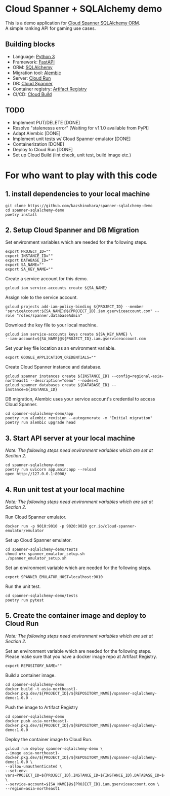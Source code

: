 # Cloud Spanner + SQLAlchemy demo 
This is a demo application for [Cloud Spanner SQLAlchemy ORM](https://github.com/googleapis/python-spanner-sqlalchemy).  
A simple ranking API for gaming use cases.

## Building blocks
* Language: [Python 3](https://docs.python.org/3/)
* Framework: [FastAPI](https://fastapi.tiangolo.com/)
* ORM: [SQLAlchemy](https://www.sqlalchemy.org/)
* Migration tool: [Alembic](https://alembic.sqlalchemy.org/en/latest/)
* Server: [Cloud Run](https://cloud.google.com/run/)
* DB: [Cloud Spanner](https://cloud.google.com/spanner/)
* Container registry: [Artifact Registry](https://cloud.google.com/artifact-registry/)
* CI/CD: [Cloud Build](https://cloud.google.com/build/) 


## TODO
- Implement PUT/DELETE [DONE]
- Resolve "stalenesss error" [Waiting for v1.1.0 available from PyPI]
- Adapt Alembic [DONE]
- Implement unit tests w/ Cloud Spanner emulator [DONE]
- Containerization [DONE]
- Deploy to Cloud Run [DONE]
- Set up Cloud Build (lint check, unit test, build image etc.)


# For who want to play with this code
## 1. install dependencies to your local machine
```shell
git clone https://github.com/kazshinohara/spanner-sqlalchemy-demo
cd spanner-sqlalchemy-demo
poetry install
```

## 2. Setup Cloud Spanner and DB Migration
Set environment variables which are needed for the following steps.
```shell
export PROJECT_ID=""
export INSTANCE_ID=""
export DATABASE_ID=""
export SA_NAME=""
export SA_KEY_NAME=""
```

Create a service account for this demo.
```shell
gcloud iam service-accounts create ${SA_NAME}
```

Assign role to the service account. 
```shell
gcloud projects add-iam-policy-binding ${PROJECT_ID} --member "serviceAccount:${SA_NAME}@${PROJECT_ID}.iam.gserviceaccount.com" --role "roles/spanner.databaseAdmin"
```

Download the key file to your local machine.
```shell
gcloud iam service-accounts keys create ${SA_KEY_NAME} \
--iam-account=${SA_NAME}@${PROJECT_ID}.iam.gserviceaccount.com
```

Set your key file location as an environment variable.
```shell
export GOOGLE_APPLICATION_CREDENTIALS=""
```

Create Cloud Spanner instance and database.
```shell
gcloud spanner instances create ${INSTANCE_ID} --config=regional-asia-northeast1 --description="demo" --nodes=1
gcloud spanner databases create ${DATABASE_ID} --instance=${INSTANCE_ID}
```

DB migration, Alembic uses your service account's credential to access Cloud Spanner.
```shell
cd spanner-sqlalchemy-demo/app
poetry run alembic revision --autogenerate -m "Initial migration"
poetry run alembic upgrade head
```

## 3. Start API server at your local machine
*Note: The following steps need environment variables which are set at Section 2.*

```shell
cd spanner-sqlalchemy-demo
poetry run uvicorn app.main:app --reload
open http://127.0.0.1:8000/
```

## 4. Run unit test at your local machine
*Note: The following steps need environment variables which are set at Section 2.*

Run Cloud Spanner emulator.
```shell
docker run -p 9010:9010 -p 9020:9020 gcr.io/cloud-spanner-emulator/emulator
```

Set up Cloud Spanner emulator.
```shell
cd spanner-sqlalchemy-demo/tests
chmod u+x spanner_emulator_setup.sh
./spanner_emulator_setup.sh
```

Set an environment variable which are needed for the following steps.
```shell
export SPANNER_EMULATOR_HOST=localhost:9010
```

Run the unit test.
```shell
cd spanner-sqlalchemy-demo/tests
poetry run pytest
```

## 5. Create the container image and deploy to Cloud Run
*Note: The following steps need environment variables which are set at Section 2.*

Set an environment variable which are needed for the following steps.  
Please make sure that you have a docker image repo at Artifact Registry.
```shell
export REPOSITORY_NAME=""
```

Build a container image.
```shell
cd spanner-sqlalchemy-demo 
docker build -t asia-northeast1-docker.pkg.dev/${PROJECT_ID}/${REPOSITORY_NAME}/spanner-sqlalchemy-demo:1.0.0 .
```

Push the image to Artifact Registry
```shell
cd spanner-sqlalchemy-demo 
docker push asia-northeast1-docker.pkg.dev/${PROJECT_ID}/${REPOSITORY_NAME}/spanner-sqlalchemy-demo:1.0.0
```

Deploy the container image to Cloud Run.
```shell
gcloud run deploy spanner-sqlalchemy-demo \
--image asia-northeast1-docker.pkg.dev/${PROJECT_ID}/${REPOSITORY_NAME}/spanner-sqlalchemy-demo:1.0.0 \
--allow-unauthenticated \
--set-env-vars=PROJECT_ID=${PROJECT_ID},INSTANCE_ID=${INSTANCE_ID},DATABASE_ID=${DATABASE_ID} \
--service-account=${SA_NAME}@${PROJECT_ID}.iam.gserviceaccount.com \
--region=asia-northeast1
```